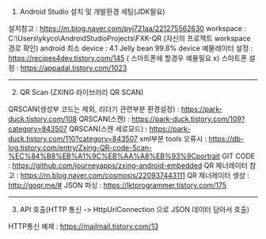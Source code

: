 
1. Android Studio 설치 및 개발환경 세팅(JDK필요)

설치참고 : https://m.blog.naver.com/pyj721aa/221275562630
workspace : C:\Users\ykyco\AndroidStudioProjects\FXK-QR (자신의 프로젝트 workspace 경로 확인)
android 최소 device : 4.1 Jelly bean 99.8% device
예물레이터 설정 : https://recipes4dev.tistory.com/145 ( 스마트폰에 할경우 예물필요 x)
스마트폰 설정 : https://appadal.tistory.com/1023


----------------------------------------------------------------------------------------------------------------------------------------------------------------
2. QR Scan (ZXING 라이브러리 QR SCAN)

QRSCAN(생성부 코드는 제외, 리더기 관련부분 환경설정) : https://park-duck.tistory.com/108
QRSCAN(스캔) : https://park-duck.tistory.com/109?category=843507
QRSCAN(스캔 세로모드) : https://park-duck.tistory.com/110?category=843507
xml부분 tools 오류시 : https://db-log.tistory.com/entry/Zxing-QR-code-Scan-%EC%84%B8%EB%A1%9C%EB%AA%A8%EB%93%9Cportrait
GIT CODE : https://github.com/journeyapps/zxing-android-embedded
QR 제너레이터 참고 : https://m.blog.naver.com/cosmosjs/220937443111
QR 제너레이터 생성 : http://goqr.me/#
JSON 파싱 : https://lktprogrammer.tistory.com/175

----------------------------------------------------------------------------------------------------------------------------------------------------------------
3. API 호출(HTTP 통신 -> HttpUrlConnection 으로 JSON 데이터 담아서 호출)

HTTP통신 예제 : https://mailmail.tistory.com/13


